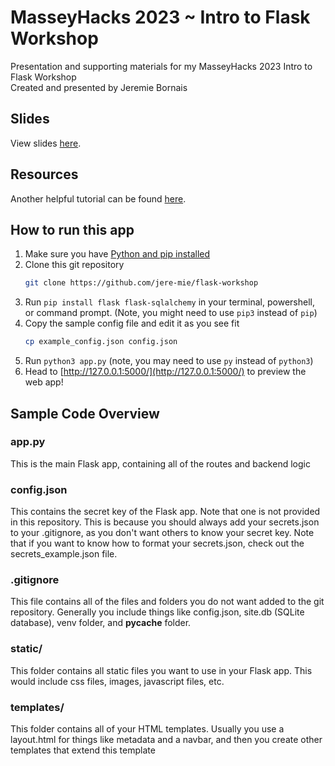 # MasseyHacks 2023 ~ Intro to Flask Workshop

Presentation and supporting materials for my MasseyHacks 2023 Intro to Flask Workshop  
Created and presented by Jeremie Bornais

## Slides

View slides [here](docs/slides.pdf).

## Resources

Another helpful tutorial can be found [here](https://www.youtube.com/watch?v=Z1RJmh_OqeA).

## How to run this app

1. Make sure you have [Python and pip installed](https://www.python.org/)
2. Clone this git repository
    ```bash
    git clone https://github.com/jere-mie/flask-workshop
    ```
3. Run `pip install flask flask-sqlalchemy` in your terminal, powershell, or command prompt. (Note, you might need to use `pip3` instead of `pip`)
4. Copy the sample config file and edit it as you see fit
    ```bash
    cp example_config.json config.json
    ```
5. Run `python3 app.py` (note, you may need to use `py` instead of `python3`)
6. Head to [http://127.0.0.1:5000/](http://127.0.0.1:5000/) to preview the web app!

## Sample Code Overview

### app.py

This is the main Flask app, containing all of the routes and backend logic

### config.json

This contains the secret key of the Flask app. Note that one is not provided in this repository. This is because you should always add your secrets.json to your .gitignore, as you don't want others to know your secret key. Note that if you want to know how to format your secrets.json, check out the secrets_example.json file.

### .gitignore

This file contains all of the files and folders you do not want added to the git repository. Generally you include things like config.json, site.db (SQLite database), venv folder, and __pycache__ folder.

### static/

This folder contains all static files you want to use in your Flask app. This would include css files, images, javascript files, etc.

### templates/

This folder contains all of your HTML templates. Usually you use a layout.html for things like metadata and a navbar, and then you create other templates that extend this template

